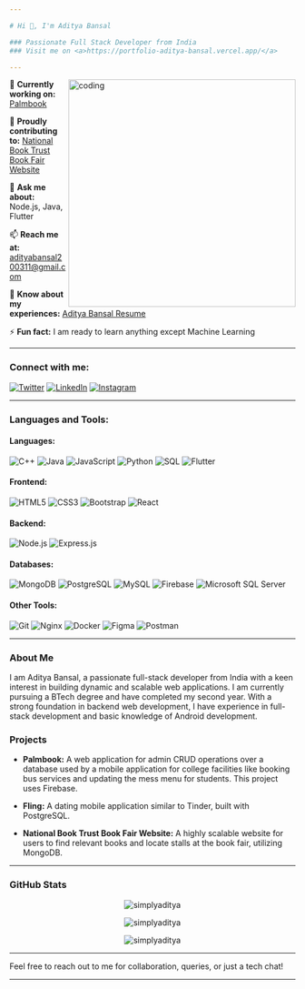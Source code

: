 ```yaml
---

# Hi 👋, I'm Aditya Bansal

### Passionate Full Stack Developer from India
### Visit me on <a>https://portfolio-aditya-bansal.vercel.app/</a>

---
```

<img align="right" alt="coding" width="400" src="https://miro.medium.com/v2/resize:fit:1358/1*yw0TnheAGN-LPneDaTlaxw.gif">

🔭 **Currently working on:** [Palmbook](https://palmbook-admin-qhox39y6j-aditya-bansals-projects-03ea35fa.vercel.app/)

👯 **Proudly contributing to:** [National Book Trust Book Fair Website](https://nbt.rannlabprojects.com/)

💬 **Ask me about:** Node.js, Java, Flutter

📫 **Reach me at:** adityabansal200311@gmail.com

📄 **Know about my experiences:** [Aditya Bansal Resume](https://drive.google.com/file/d/12rBtDHTBtQ77-bwdNbzwdWtKfDI4H6TQ/view?usp=drive_link)

⚡ **Fun fact:** I am ready to learn anything except Machine Learning

---

### Connect with me:

[![Twitter](https://img.shields.io/badge/Twitter-1DA1F2?style=for-the-badge&logo=twitter&logoColor=white)](https://twitter.com/its_my_tweetz)
[![LinkedIn](https://img.shields.io/badge/LinkedIn-0077B5?style=for-the-badge&logo=linkedin&logoColor=white)](https://www.linkedin.com/in/aditya-bansal-a393141a0)
[![Instagram](https://img.shields.io/badge/Instagram-E4405F?style=for-the-badge&logo=instagram&logoColor=white)](https://instagram.com/imadityabansal)

---

### Languages and Tools:

#### **Languages:**
![C++](https://img.shields.io/badge/C++-00599C?style=flat-square&logo=c%2B%2B&logoColor=white) 
![Java](https://img.shields.io/badge/Java-007396?style=flat-square&logo=java&logoColor=white) 
![JavaScript](https://img.shields.io/badge/JavaScript-323330?style=flat-square&logo=javascript&logoColor=F7DF1E) 
![Python](https://img.shields.io/badge/Python-3776AB?style=flat-square&logo=python&logoColor=white) 
![SQL](https://img.shields.io/badge/SQL-003B57?style=flat-square&logo=postgresql&logoColor=white) 
![Flutter](https://img.shields.io/badge/Flutter-02569B?style=flat-square&logo=flutter&logoColor=white)

#### **Frontend:**
![HTML5](https://img.shields.io/badge/HTML5-E34F26?style=flat-square&logo=html5&logoColor=white) 
![CSS3](https://img.shields.io/badge/CSS3-1572B6?style=flat-square&logo=css3&logoColor=white) 
![Bootstrap](https://img.shields.io/badge/Bootstrap-563D7C?style=flat-square&logo=bootstrap&logoColor=white) 
![React](https://img.shields.io/badge/React-20232A?style=flat-square&logo=react&logoColor=61DAFB)

#### **Backend:**
![Node.js](https://img.shields.io/badge/Node.js-339933?style=flat-square&logo=nodedotjs&logoColor=white) 
![Express.js](https://img.shields.io/badge/Express.js-404D59?style=flat-square&logo=express&logoColor=white)

#### **Databases:**
![MongoDB](https://img.shields.io/badge/MongoDB-4EA94B?style=flat-square&logo=mongodb&logoColor=white) 
![PostgreSQL](https://img.shields.io/badge/PostgreSQL-336791?style=flat-square&logo=postgresql&logoColor=white) 
![MySQL](https://img.shields.io/badge/MySQL-4479A1?style=flat-square&logo=mysql&logoColor=white) 
![Firebase](https://img.shields.io/badge/Firebase-FFCA28?style=flat-square&logo=firebase&logoColor=white) 
![Microsoft SQL Server](https://img.shields.io/badge/Microsoft%20SQL%20Server-CC2927?style=flat-square&logo=microsoft%20sql%20server&logoColor=white)

#### **Other Tools:**
![Git](https://img.shields.io/badge/Git-F05032?style=flat-square&logo=git&logoColor=white) 
![Nginx](https://img.shields.io/badge/Nginx-269539?style=flat-square&logo=nginx&logoColor=white) 
![Docker](https://img.shields.io/badge/Docker-2496ED?style=flat-square&logo=docker&logoColor=white) 
![Figma](https://img.shields.io/badge/Figma-F24E1E?style=flat-square&logo=figma&logoColor=white) 
![Postman](https://img.shields.io/badge/Postman-FF6C37?style=flat-square&logo=postman&logoColor=white)

---

### About Me

I am Aditya Bansal, a passionate full-stack developer from India with a keen interest in building dynamic and scalable web applications. I am currently pursuing a BTech degree and have completed my second year. With a strong foundation in backend web development, I have experience in full-stack development and basic knowledge of Android development.

### Projects

- **Palmbook:** A web application for admin CRUD operations over a database used by a mobile application for college facilities like booking bus services and updating the mess menu for students. This project uses Firebase.
  
- **Fling:** A dating mobile application similar to Tinder, built with PostgreSQL.
  
- **National Book Trust Book Fair Website:** A highly scalable website for users to find relevant books and locate stalls at the book fair, utilizing MongoDB.

---

### GitHub Stats

<p align="center">
  <img src="https://github-readme-stats.vercel.app/api/top-langs?username=simplyaditya&show_icons=true&locale=en&layout=compact" alt="simplyaditya" />
</p>

<p align="center">
  <img src="https://github-readme-stats.vercel.app/api?username=simplyaditya&show_icons=true&locale=en" alt="simplyaditya" />
</p>

<p align="center">
  <img src="https://github-readme-streak-stats.herokuapp.com/?user=simplyaditya&" alt="simplyaditya" />
</p>

---

Feel free to reach out to me for collaboration, queries, or just a tech chat!

---
